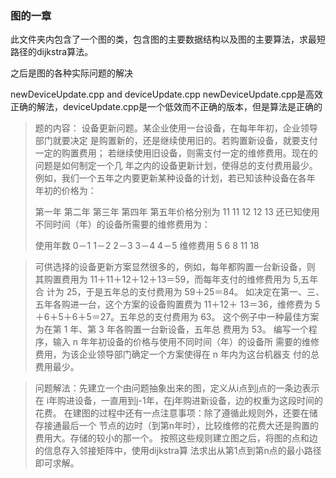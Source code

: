 ### 图的一章
此文件夹内包含了一个图的类，包含图的主要数据结构以及图的主要算法，求最短路径的dijkstra算法。

之后是图的各种实际问题的解决

newDeviceUpdate.cpp and deviceUpdate.cpp
newDeviceUpdate.cpp是高效正确的解法，deviceUpdate.cpp是一个低效而不正确的版本，但是算法是正确的
>题的内容： 设备更新问题。某企业使用一台设备，在每年年初，企业领导部门就要决定
  是购置新的，还是继续使用旧的。若购置新设备，就要支付一定的购置费用；
  若继续使用旧设备，则需支付一定的维修费用。现在的问题是如何制定一个几
  年之内的设备更新计划，使得总的支付费用最少。
  例如，我们一个五年之内要更新某种设备的计划，若已知该种设备在各年
  年初的价格为：
  >
  > 第一年 第二年 第三年 第四年 第五年价格分别为
  11 11 12 12 13
  还已知使用不同时间（年）的设备所需要的维修费用为：
  >
  >使用年数 0－1 1－2 2－3 3－4 4－5
  维修费用 5 6 8 11 18
  
  >可供选择的设备更新方案显然很多的，例如，每年都购置一台新设备，则
  其购置费用为 11＋11＋12＋12＋13＝59，而每年支付的维修费用为 5,五年合
  计为 25，于是五年总的支付费用为 59＋25＝84。
  如决定在第一、三、五年各购进一台，这个方案的设备购置费为 11＋12＋
  13＝36，维修费为 5＋6＋5＋6＋5＝27。五年总的支付费用为 63。
  这个例子中一种最佳方案为在第 1 年、第 3 年各购置一台新设备，五年总
  费用为 53。
  编写一个程序，输入 n 年年初设备的价格与使用不同时间（年）的设备所
  需要的维修费用，为该企业领导部门确定一个方案使得在 n 年内为这台机器支
  付的总费用最少。
  
  >问题解法：先建立一个由问题抽象出来的图，定义从i点到j点的一条边表示在
  i年购进设备，一直用到j-1年，在j年购进新设备，边的权重为这段时间的花费。
  在建图的过程中还有一点注意事项：除了遵循此规则外，还要在储存接通最后一个
  节点的边时（到第n年时），比较维修的花费大还是购置的费用大。存储的较小的那一个。
  按照这些规则建立图之后，将图的点和边的信息存入邻接矩阵中，使用dijkstra算
  法求出从第1点到第n点的最小路径即可求解。